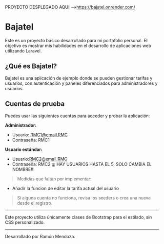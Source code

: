 PROYECTO DESPLEGADO AQUI -->https://bajatel.onrender.com/
# Bajatel

Este es un proyecto básico desarrollado para mi portafolio personal. El objetivo es mostrar mis habilidades en el desarrollo de aplicaciones web utilizando Laravel.

## ¿Qué es Bajatel?
Bajatel es una aplicación de ejemplo donde se pueden gestionar tarifas y usuarios, con autenticación y paneles diferenciados para administradores y usuarios.

## Cuentas de prueba
Puedes usar las siguientes cuentas para acceder y probar la aplicación:

**Administrador:**
- Usuario: RMC1@email.RMC
- Contraseña: RMC1

**Usuario estándar:**
- Usuario:RMC2@email.RMC
- Contraseña: RMC2
  ¡¡¡ HAY USUARIOS HASTA EL 5, SOLO CAMBIA EL NOMBRE!!!

> Medidas que faltan por implementar:
 - Añadir la funcion de editar la tarifa actual del usuario



> Si alguna cuenta no funciona, revisa los seeders o crea una nueva desde el registro.

---

Este proyecto utiliza únicamente clases de Bootstrap para el estilado, sin CSS personalizado.

---

Desarrollado por Ramón Mendoza.
